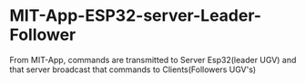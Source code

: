 # MIT-App-ESP32-server-Leader-Follower
From MIT-App, commands are transmitted to Server Esp32(leader UGV) and that server broadcast that commands to Clients(Followers UGV's)
